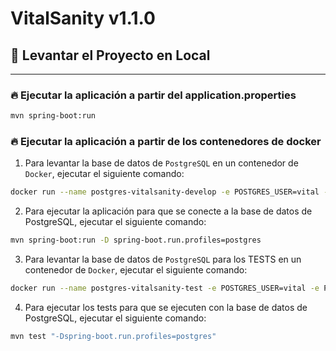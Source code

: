 # VitalSanity v1.1.0

## 🚀 Levantar el Proyecto en Local

---


### 🔥 Ejecutar la aplicación a partir del application.properties


```sh
mvn spring-boot:run
```

### 🔥 Ejecutar la aplicación a partir de los contenedores de docker

1. Para levantar la base de datos de `PostgreSQL` en un contenedor de `Docker`, ejecutar el siguiente comando:

```sh
docker run --name postgres-vitalsanity-develop -e POSTGRES_USER=vital -e POSTGRES_PASSWORD=vital -e POSTGRES_DB=vital -p 5058:5432 -d postgres:13
```

2. Para ejecutar la aplicación para que se conecte a la base de datos de PostgreSQL, ejecutar el siguiente comando:

```sh
mvn spring-boot:run -D spring-boot.run.profiles=postgres
```

3. Para levantar la base de datos de `PostgreSQL` para los TESTS en un contenedor de `Docker`, ejecutar el siguiente comando:

```sh
docker run --name postgres-vitalsanity-test -e POSTGRES_USER=vital -e POSTGRES_PASSWORD=vital -e POSTGRES_DB=vital_test -p 5059:5432 -d postgres:13
```

4. Para ejecutar los tests para que se ejecuten con la base de datos de PostgreSQL, ejecutar el siguiente comando:

```sh
mvn test "-Dspring-boot.run.profiles=postgres"
```
